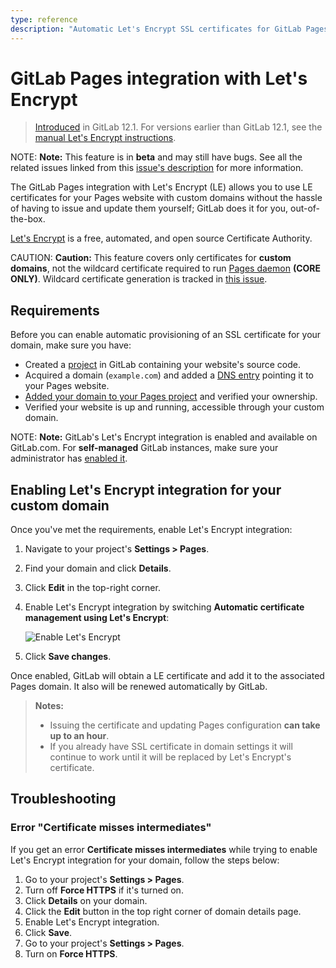 ```yaml
---
type: reference
description: "Automatic Let's Encrypt SSL certificates for GitLab Pages."
---
```


# GitLab Pages integration with Let's Encrypt

> [Introduced](https://gitlab.com/gitlab-org/gitlab-foss/issues/28996) in GitLab 12.1. For versions earlier than GitLab 12.1, see the [manual Let's Encrypt instructions](../lets_encrypt_for_gitlab_pages.md).

NOTE: **Note:**
This feature is in **beta** and may still have bugs. See all the related issues linked from this [issue's description](https://gitlab.com/gitlab-org/gitlab-foss/issues/28996) for more information.

The GitLab Pages integration with Let's Encrypt (LE) allows you
to use LE certificates for your Pages website with custom domains
without the hassle of having to issue and update them yourself;
GitLab does it for you, out-of-the-box.

[Let's Encrypt](https://letsencrypt.org) is a free, automated, and
open source Certificate Authority.

CAUTION: **Caution:**
This feature covers only certificates for **custom domains**, not the wildcard certificate required to run [Pages daemon](../../../../administration/pages/index.md) **(CORE ONLY)**. Wildcard certificate generation is tracked in [this issue](https://gitlab.com/gitlab-org/omnibus-gitlab/issues/3342).

## Requirements

Before you can enable automatic provisioning of an SSL certificate for your domain, make sure you have:

- Created a [project](../getting_started_part_two.md) in GitLab
  containing your website's source code.
- Acquired a domain (`example.com`) and added a [DNS entry](index.md)
  pointing it to your Pages website.
- [Added your domain to your Pages project](index.md#1-add-a-custom-domain-to-pages)
  and verified your ownership.
- Verified your website is up and running, accessible through your custom domain.

NOTE: **Note:**
GitLab's Let's Encrypt integration is enabled and available on GitLab.com.
For **self-managed** GitLab instances, make sure your administrator has
[enabled it](../../../../administration/pages/index.md#lets-encrypt-integration).

## Enabling Let's Encrypt integration for your custom domain

Once you've met the requirements, enable Let's Encrypt integration:

1. Navigate to your project's **Settings > Pages**.
1. Find your domain and click **Details**.
1. Click **Edit** in the top-right corner.
1. Enable Let's Encrypt integration by switching **Automatic certificate management using Let's Encrypt**:

   ![Enable Let's Encrypt](img/lets_encrypt_integration_v12_1.png)

1. Click **Save changes**.

Once enabled, GitLab will obtain a LE certificate and add it to the
associated Pages domain. It also will be renewed automatically by GitLab.

> **Notes:**
>
> - Issuing the certificate and updating Pages configuration
>   **can take up to an hour**.
> - If you already have SSL certificate in domain settings it
>   will continue to work until it will be replaced by Let's Encrypt's certificate.

## Troubleshooting

### Error "Certificate misses intermediates"

If you get an error **Certificate misses intermediates** while trying to enable Let's Encrypt integration for your domain, follow the steps below:

1. Go to your project's **Settings > Pages**.
1. Turn off **Force HTTPS** if it's turned on.
1. Click **Details** on your domain.
1. Click the **Edit** button in the top right corner of domain details page.
1. Enable Let's Encrypt integration.
1. Click **Save**.
1. Go to your project's **Settings > Pages**.
1. Turn on **Force HTTPS**.

<!-- Include any troubleshooting steps that you can foresee. If you know beforehand what issues
one might have when setting this up, or when something is changed, or on upgrading, it's
important to describe those, too. Think of things that may go wrong and include them here.
This is important to minimize requests for support, and to avoid doc comments with
questions that you know someone might ask.

Each scenario can be a third-level heading, e.g. `### Getting error message X`.
If you have none to add when creating a doc, leave this section in place
but commented out to help encourage others to add to it in the future. -->
